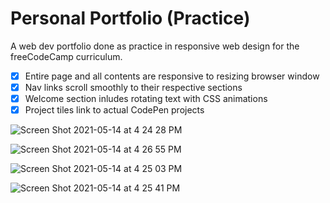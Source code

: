 # Personal Portfolio (Practice)

A web dev portfolio done as practice in responsive web design for the freeCodeCamp curriculum.

- [x] Entire page and all contents are responsive to resizing browser window
- [x] Nav links scroll smoothly to their respective sections
- [x] Welcome section inludes rotating text with CSS animations
- [x] Project tiles link to actual CodePen projects

![Screen Shot 2021-05-14 at 4 24 28 PM](https://user-images.githubusercontent.com/73324816/118340615-15182300-b4d1-11eb-8b98-486f38433333.png)

![Screen Shot 2021-05-14 at 4 26 55 PM](https://user-images.githubusercontent.com/73324816/118340664-3973ff80-b4d1-11eb-8e4f-9b54625348a2.png)

![Screen Shot 2021-05-14 at 4 25 03 PM](https://user-images.githubusercontent.com/73324816/118340624-18abaa00-b4d1-11eb-9c1b-a19718aaa2c3.png)

![Screen Shot 2021-05-14 at 4 25 41 PM](https://user-images.githubusercontent.com/73324816/118340631-1ba69a80-b4d1-11eb-8072-6fe372d98484.png)

